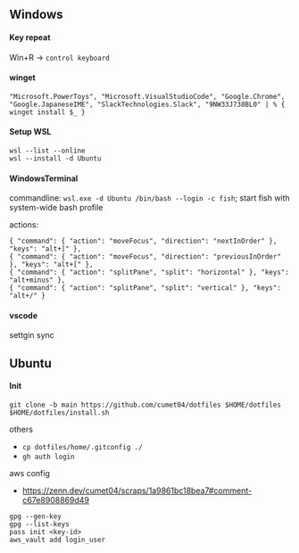 Windows
-----
#### Key repeat
Win+R -> `control keyboard`

#### winget
```
"Microsoft.PowerToys", "Microsoft.VisualStudioCode", "Google.Chrome", "Google.JapaneseIME", "SlackTechnologies.Slack", "9NW33J738BL0" | % { winget install $_ }
```

#### Setup WSL
```
wsl --list --online
wsl --install -d Ubuntu
```

#### WindowsTerminal
commandline:
`wsl.exe -d Ubuntu /bin/bash --login -c fish`; start fish with system-wide bash profile

actions:
```
{ "command": { "action": "moveFocus", "direction": "nextInOrder" }, "keys": "alt+]" },
{ "command": { "action": "moveFocus", "direction": "previousInOrder" }, "keys": "alt+[" },
{ "command": { "action": "splitPane", "split": "horizontal" }, "keys": "alt+minus" },
{ "command": { "action": "splitPane", "split": "vertical" }, "keys": "alt+/" }
```

#### vscode
settgin sync

Ubuntu
-----

#### Init
```
git clone -b main https://github.com/cumet04/dotfiles $HOME/dotfiles
$HOME/dotfiles/install.sh
```

others
* `cp dotfiles/home/.gitconfig ./`
* `gh auth login`

aws config
* https://zenn.dev/cumet04/scraps/1a9861bc18bea7#comment-c67e8908869d49

```
gpg --gen-key
gpg --list-keys
pass init <key-id>
aws_vault add login_user
```
